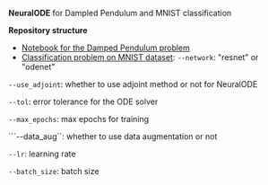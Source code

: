 **NeuralODE** for Dampled Pendulum and MNIST classification

**Repository structure**

- [Notebook for the Damped Pendulum problem](/src/Damped%20Pendulum/)
- [Classification problem on MNIST dataset](/src/main.py):
```--network```: "resnet" or "odenet"

```--use_adjoint```: whether to use adjoint method or not for NeuralODE

```--tol```: error tolerance for the ODE solver

```--max_epochs```: max epochs for training

```--data_aug``: whether to use data augmentation or not

```--lr```: learning rate

```--batch_size```: batch size
